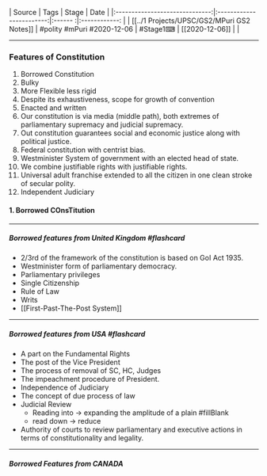 |             Source             |           Tags           | Stage | Date         |
|:------------------------------:|:------------------------:|:------ :|:------------: |
| [[../1 Projects/UPSC/GS2/MPuri GS2 Notes]] | #polity #mPuri #2020-12-06 | #Stage1⌨  | [[2020-12-06]] |              |

---
### Features of Constitution
1. Borrowed Constitution
2. Bulky
3. More Flexible less rigid
4. Despite its exhaustiveness, scope for growth of convention
5. Enacted and written
6. Our constitution is via media (middle path), both extremes of parliamentary supremacy and judicial supremacy.
7. Out constitution guarantees social and economic justice along with political justice.
8. Federal constitution with centrist bias.
9. Westminister System of government with an elected head of state.
10. We combine justifiable rights with justifiable rights.
11. Universal adult franchise extended to all the citizen in one clean stroke of secular polity.
12. Independent Judiciary

#### 1. Borrowed COnsTitution
--- 
##### Borrowed features from United Kingdom #flashcard 
- 2/3rd of the framework of the constitution is based on GoI Act 1935.
- Westminister form of parliamentary democracy.
-  Parliamentary privileges
-  Single Citizenship
-  Rule of Law 
-  Writs
-  [[First-Past-The-Post System]]

---

##### Borrowed features from USA #flashcard 
- A part on the Fundamental Rights
- The post of the Vice President
- The process of removal of SC, HC, Judges
- The impeachment procedure of President.
- Independence of Judiciary
- The concept of due process of law
- Judicial Review
	- Reading into -> expanding the amplitude of a plain #fillBlank
	- read down -> reduce
- Authority of courts to review parliamentary and executive actions in terms of constitutionality and legality.

---

##### Borrowed Features from CANADA